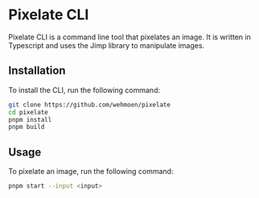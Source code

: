 # Pixelate CLI

Pixelate CLI is a command line tool that pixelates an image. It is written in Typescript and uses the Jimp library to manipulate images.

## Installation

To install the CLI, run the following command:

```bash
git clone https://github.com/wehmoen/pixelate
cd pixelate
pnpm install
pnpm build
```

## Usage

To pixelate an image, run the following command:

```bash
pnpm start --input <input>
```
